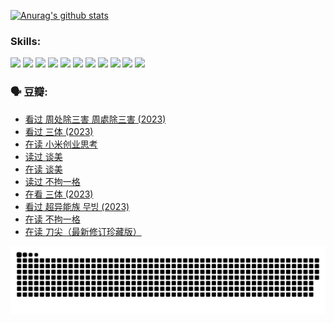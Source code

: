 
[![Anurag's github stats](https://github-readme-stats.vercel.app/api?username=w940853815)](https://github.com/anuraghazra/github-readme-stats)

### Skills:

<code><img height="32" src="https://cdn.jsdelivr.net/npm/simple-icons@v5/icons/python.svg"></code>
<code><img height="32" src="https://cdn.jsdelivr.net/npm/simple-icons@v5/icons/javascript.svg"></code>
<code><img height="32" src="https://cdn.jsdelivr.net/npm/simple-icons@v5/icons/django.svg"></code>
<code><img height="32" src="https://cdn.jsdelivr.net/npm/simple-icons@v5/icons/flask.svg"></code>
<code><img height="32" src="https://cdn.jsdelivr.net/npm/simple-icons@v5/icons/vuetify.svg"></code>
<code><img height="32" src="https://cdn.jsdelivr.net/npm/simple-icons@v5/icons/git.svg"></code>
<code><img height="32" src="https://cdn.jsdelivr.net/npm/simple-icons@v5/icons/docker.svg"></code>
<code><img height="32" src="https://cdn.jsdelivr.net/npm/simple-icons@v5/icons/postgresql.svg"></code>
<code><img height="32" src="https://cdn.jsdelivr.net/npm/simple-icons@v5/icons/elasticsearch.svg"></code>
<code><img height="32" src="https://cdn.jsdelivr.net/npm/simple-icons@v5/icons/macos.svg"></code>
<code><img height="32" src="https://cdn.jsdelivr.net/npm/simple-icons@v5/icons/linux.svg"></code>

### 🗣 豆瓣:

<!-- DOUBAN-ACTIVITIES:START -->
- [看过 周处除三害 周處除三害‎ (2023)](https://www.douban.com/people/136069238/status/4575646701/?_i=13204973)
- [看过 三体‎ (2023)](https://www.douban.com/people/136069238/status/4574263039/?_i=13204973)
- [在读 小米创业思考](https://www.douban.com/people/136069238/status/4572047905/?_i=13204973)
- [读过 谈美](https://www.douban.com/people/136069238/status/4572047629/?_i=13204973)
- [在读 谈美](https://www.douban.com/people/136069238/status/4560861771/?_i=13204973)
- [读过 不拘一格](https://www.douban.com/people/136069238/status/4560861445/?_i=13204973)
- [在看 三体‎ (2023)](https://www.douban.com/people/136069238/status/4558185093/?_i=13204973)
- [看过 超异能族 무빙‎ (2023)](https://www.douban.com/people/136069238/status/4556824186/?_i=13204973)
- [在读 不拘一格](https://www.douban.com/people/136069238/status/4541712161/?_i=13204973)
- [在读 刀尖（最新修订珍藏版）](https://www.douban.com/people/136069238/status/4541711339/?_i=13204973)
<!-- DOUBAN-ACTIVITIES:END -->


![Snake animation](https://raw.githubusercontent.com/w940853815/w940853815/output/github-contribution-grid-snake.svg)

<!--
**w940853815/w940853815** is a ✨ _special_ ✨ repository because its `README.md` (this file) appears on your GitHub profile.

Here are some ideas to get you started:

- 🔭 I’m currently working on ...
- 🌱 I’m currently learning ...
- 👯 I’m looking to collaborate on ...
- 🤔 I’m looking for help with ...
- 💬 Ask me about ...
- 📫 How to reach me: ...
- 😄 Pronouns: ...
- ⚡ Fun fact: ...
-->
